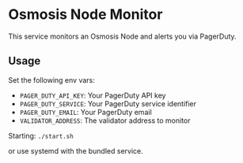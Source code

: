 # Osmosis Node Monitor

This service monitors an Osmosis Node and alerts you via PagerDuty.

## Usage

Set the following env vars:
- `PAGER_DUTY_API_KEY`: Your PagerDuty API key
- `PAGER_DUTY_SERVICE`: Your PagerDuty service identifier
- `PAGER_DUTY_EMAIL`: Your PagerDuty email
- `VALIDATOR_ADDRESS`: The validator address to monitor

Starting:
`./start.sh`

or use systemd with the bundled service.

